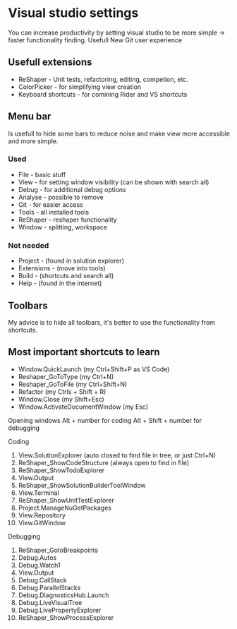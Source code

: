# Visual studio settings

You can increase productivity by setting visual studio to be more simple -> faster functionality finding.
Usefull New Git user experience

## Usefull extensions
* ReShaper - Unit tests, refactoring, editing, competion, etc.
* ColorPicker - for simplifying view creation
* Keyboard shortcuts - for comining Rider and VS shortcuts

## Menu bar

Is usefull to hide some bars to reduce noise and make view more accessible and more simple.

### Used
* File - basic stuff
* View - for setting window visibility (can be shown with search all)
* Debug - for additional debug options
* Analyse - possible to remove
* Git - for easier access
* Tools - all installed tools
* ReShaper - reshaper functionality
* Window - splitting, workspace
### Not needed 
* Project - (found in solution explorer)
* Extensions - (move into tools)
* Build - (shortcuts and search all)
* Help - (found in the internet)

## Toolbars

My advice is to hide all toolbars, it's better to use the functionality from shortcuts.

## Most important shortcuts to learn
* Window.QuickLaunch (my Ctrl+Shift+P as VS Code)
* Reshaper_GoToType (my Ctrl+N)
* Reshaper_GoToFile (my Ctrl+Shift+N)
* Refactor (my Ctrls + Shift + R)
* Window.Close (my Shift+Esc)
* Window.ActivateDocumentWindow (my Esc)

Opening windows
    Alt + number for coding
    Alt + Shift + number for debugging

Coding
1. View.SolutionExplorer (auto closed to find file in tree, or just Ctrl+N)
2. ReShaper_ShowCodeStructure (always open to find in file)
3. ReShaper_ShowTodoExplorer
4. View.Output
5. ReShaper_ShowSolutionBuilderToolWindow
6. View.Terminal
7. ReShaper_ShowUnitTestExplorer
8. Project.ManageNuGetPackages
9. View.Repository
0. View.GitWindow

Debugging
1. ReShaper_GotoBreakpoints
2. Debug.Autos
3. Debug.Watch1
4. View.Output
5. Debug.CallStack
6. Debug.ParallelStacks
7. Debug.DiagnosticsHub.Launch
8. Debug.LiveVisualTree
9. Debug.LivePropertyExplorer
0. ReShaper_ShowProcessExplorer

